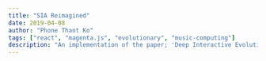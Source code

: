 ```yaml
---
title: "SIA Reimagined"
date: 2019-04-08
author: "Phone Thant Ko"
tags: ["react", "magenta.js", "evolutionary", "music-computing"]
description: "An implementation of the paper; 'Deep Interactive Evolutionary' for music domain."
---
```

